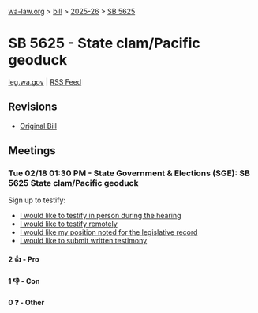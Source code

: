 [wa-law.org](/) > [bill](/bill/) > [2025-26](/bill/2025-26/) > [SB 5625](/bill/2025-26/sb/5625/)

# SB 5625 - State clam/Pacific geoduck
[leg.wa.gov](https://app.leg.wa.gov/billsummary?BillNumber=5625&Year=2025&Initiative=false) | [RSS Feed](./rss.xml)

## Revisions
* [Original Bill](1/)

## Meetings
### Tue 02/18 01:30 PM - State Government & Elections (SGE): SB 5625 State clam/Pacific geoduck
Sign up to testify:
* [I would like to testify in person during the hearing](https://app.leg.wa.gov/csi/Testifier/Add?chamber=House&mId=32824&aId=164366&caId=25867&tId=1)
* [I would like to testify remotely](https://app.leg.wa.gov/csi/Testifier/Add?chamber=House&mId=32824&aId=164366&caId=25867&tId=2)
* [I would like my position noted for the legislative record](https://app.leg.wa.gov/csi/Testifier/Add?chamber=House&mId=32824&aId=164366&caId=25867&tId=3)
* [I would like to submit written testimony](https://app.leg.wa.gov/csi/Testifier/Add?chamber=House&mId=32824&aId=164366&caId=25867&tId=4)

#### 2 👍 - Pro

#### 1 👎 - Con

#### 0 ❓ - Other
